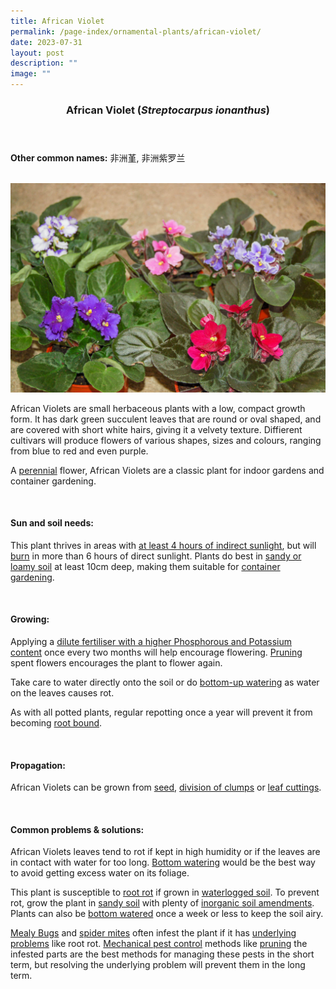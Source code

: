 ```yaml
---
title: African Violet
permalink: /page-index/ornamental-plants/african-violet/
date: 2023-07-31
layout: post
description: ""
image: ""
---
```

<header> 
	<h3>African Violet (<em>Streptocarpus ionanthus</em>)</h3> 
</header> 
 
<section> 
	<p><strong>Other common names:</strong> 非洲堇, 非洲紫罗兰</p> 
	<br> 
</section> 
 
<section>
	<img title="African violets of varying colours. Photo by Flora and Fauna Web." src="/images/Plants/africanviolet_ffw_2.jpg">
	<p>African Violets are small herbaceous plants with a low, compact growth form. It has dark green succulent leaves that are round or oval shaped, and are covered with short white hairs, giving it a velvety texture. Diffierent cultivars will produce flowers of various shapes, sizes and colours, ranging from blue to red and even purple.</p>
	<p>A <a href="/learn-more-about-gardening/glossary/#p">perennial</a> flower, African Violets are a classic plant for indoor gardens and container gardening.</p>
	<br> 
</section> 
 
<section> 
  <h4>Sun and soil needs:</h4> 
  <p>This plant thrives in areas with <a href="/page-index/horticulture-techniques/gauging-light/">at least 4 hours of indirect sunlight</a>, but will <a href="/page-index/plant-problems/sunburn/">burn</a> in more than 6 hours of direct sunlight. Plants do best in <a href="/page-index/horticulture-techniques/soil/">sandy or loamy soil</a> at least 10cm deep, making them suitable for <a href="/page-index/horticulture-techniques/planting-in-container/">container gardening</a>.</p> 
	<br>
</section>

<section> 
  <h4>Growing:</h4> 
	<p>Applying a <a href="/page-index/horticulture-techniques/fertilising/">dilute fertiliser with a higher Phosphorous and Potassium content</a> once every two months will help encourage flowering. <a href="/page-index/horticulture-techniques/pruning/">Pruning</a> spent flowers encourages the plant to flower again. </p>
		<p>Take care to water directly onto the soil or do <a href="/page-index/horticulture-techniques/bottom-watering/">bottom-up watering</a> as water on the leaves causes rot.</p>
		<p>As with all potted plants, regular repotting once a year will prevent it from becoming <a href="/page-index/plant-problems/root-bound/">root bound</a>.</p> 
	<br> 
</section> 

<section> 
  <h4>Propagation:</h4> 
		<p>African Violets can be grown from <a href="/page-index/horticulture-techniques/propagating-by-seed/">seed</a>, <a href="/page-index/horticulture-techniques/propagating-by-division/">division of clumps</a> or <a href="/page-index/horticulture-techniques/propagating-by-cuttings/">leaf cuttings</a>.</p> 
	<br> 
</section> 
 
<section> 
  <h4>Common problems &amp; solutions:</h4> 
		<p>African Violets leaves tend to rot if kept in high humidity or if the leaves are in contact with water for too long. <a href="/page-index/horticulture-techniques/bottom-watering/">Bottom watering</a> would be the best way to avoid getting excess water on its foliage.</p>
	<p>This plant is susceptible to <a href="/page-index/plant-problems/root-rot/">root rot</a> if grown in <a href="/page-index/plant-problems/waterlogging/">waterlogged soil</a>. To prevent rot, grow the plant in <a href="/page-index/horticulture-techniques/soil/">sandy soil</a> with plenty of <a href="/page-index/horticulture-techniques/soil-amendments/">inorganic soil amendments</a>. Plants can also be <a href="/page-index/horticulture-techniques/bottom-watering/">bottom watered</a> once a week or less to keep the soil airy.</p>
<p><a href="/page-index/pests/mealy-bugs/">Mealy Bugs</a> and <a href="/page-index/pests/spider-mites/">spider mites</a> often infest the plant if it has <a href="/learn-more-about-gardening/plant-problems/">underlying problems</a> like root rot. <a href="/horticulture-techniques/pest-control/">Mechanical pest control</a> methods like <a href="/page-index/horticulture-techniques/pruning/">pruning</a> the infested parts are the best methods for managing these pests in the short term, but resolving the underlying problem will prevent them in the long term.</p>
	<br> 
</section>